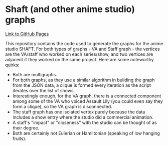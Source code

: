 # Shaft (and other anime studio) graphs
[Link to GitHub Pages](https://human-cartwheel-skirmish-yiddish.github.io/shaft-graph/)

This repository contains the code used to generate the graphs for the anime studio SHAFT. For both types of graphs - VA and Staff graph - the vertices are the VA/staff who worked on each series/show, and two vertices are adjacent if they worked on the same project. Here are some noteworthy quirks:

- Both are multigraphs.
- For both graphs, as they use a similar algorithm in building the graph from the JSON data, a clique is formed every iteration as the script iterates over the list of shows.
- Interestingly enough, for the VA graph, there is a connected component among some of the VA who voiced Assault Lily (you could even say they form a clique), so the VA graph is disconnected.
- The staff graph has one isolated vertex purely because the data includes a show entry where the studio did a commercial animation.
- A staff's "impact" or "closeness" with the studio can be thought of as their degree.
- Both are certainly not Eulerian or Hamiltonian (speaking of low hanging fruits).
